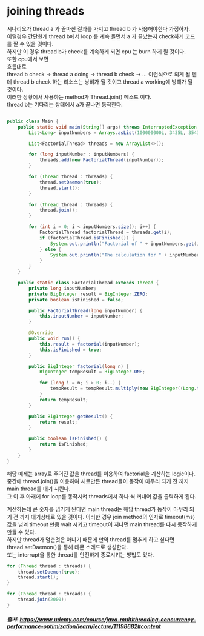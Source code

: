 # joining threads

시나리오가 thread a 가 끝마친 결과를 가지고 thread b 가 사용해야한다 가정하자.    
이럴경우 간단한게 thread b에서 loop 를 계속 돌면서 a 가 끝났는지 check하게 코드를 짤 수 있을 것이다.     
하지만 이 경우 thread b가 check를 계속하게 되면 cpu 는 burn 하게 될 것이다.      
또한 cpu에서 보면     
흐름대로    
thread b check -> thread a doing -> thread b check -> ...
이런식으로 되게 될 텐데  thread b check 하는 리소스는 낭비가 될 것이고 thread a working에 방해가 될 것이다.   
이러한 상황에서 사용하는 method가 Thread.join() 메소드 이다.   
thread b는 기다리는 상태에서 a가 끝나면 동작한다.

```java

public class Main {
    public static void main(String[] args) throws InterruptedException {
        List<Long> inputNumbers = Arrays.asList(100000000L, 3435L, 35435L, 2324L, 4656L, 23L, 5556L);

        List<FactorialThread> threads = new ArrayList<>();

        for (long inputNumber : inputNumbers) {
            threads.add(new FactorialThread(inputNumber));
        }

        for (Thread thread : threads) {
            thread.setDaemon(true);
            thread.start();
        }

        for (Thread thread : threads) {
            thread.join();
        }

        for (int i = 0; i < inputNumbers.size(); i++) {
            FactorialThread factorialThread = threads.get(i);
            if (factorialThread.isFinished()) {
                System.out.println("Factorial of " + inputNumbers.get(i) + " is " + factorialThread.getResult());
            } else {
                System.out.println("The calculation for " + inputNumbers.get(i) + " is still in progress");
            }
        }
    }

    public static class FactorialThread extends Thread {
        private long inputNumber;
        private BigInteger result = BigInteger.ZERO;
        private boolean isFinished = false;

        public FactorialThread(long inputNumber) {
            this.inputNumber = inputNumber;
        }

        @Override
        public void run() {
            this.result = factorial(inputNumber);
            this.isFinished = true;
        }

        public BigInteger factorial(long n) {
            BigInteger tempResult = BigInteger.ONE;

            for (long i = n; i > 0; i--) {
                tempResult = tempResult.multiply(new BigInteger((Long.toString(i))));
            }
            return tempResult;
        }

        public BigInteger getResult() {
            return result;
        }

        public boolean isFinished() {
            return isFinished;
        }
    }
}
```

해당 예제는 array로 주어진 값을 thread를 이용하여 factorial을 계산하는 logic이다.     
중간에 thread.join()을 이용하여 새로만든 thread들이 동작이 마무리 되기 전 까지 main thread를 대기 시킨다.      
그 이 후 아래에 for loop를 동작시켜 threads에서 하나 씩 꺼내어 값을 출력하게 된다.     

계산하는데 큰 숫자를 넘기게 된다면 main thread는 해당 thread가 동작이 마무리 되기 전 까지 대기상태로 있을 것이다.
이러한 경우 join method의 인자로 timeout(ms) 값을 넘겨 timeout 만큼 wait 시키고 timeout이 지나면 main thread를 다시 동작하게 만들 수 있다.      
하지만 thread가 멈춘것은 아니기 때문에 만약 thread를 멈추게 하고 싶다면 thread.setDaemon()을 통해 데몬 스레드로 생성한다.    
또는 interrupt을 통한 thread를 안전하게 종료시키는 방법도 있다.
```java
for (Thread thread : threads) {
    thread.setDaemon(true);
    thread.start();
}

for (Thread thread : threads) {
    thread.join(2000);
}
```

##### 출처: https://www.udemy.com/course/java-multithreading-concurrency-performance-optimization/learn/lecture/11198682#content

